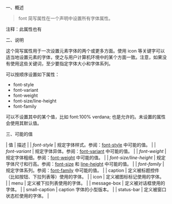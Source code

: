 一、概述

> font 简写属性在一个声明中设置所有字体属性。

注释：此属性也有


二、说明

这个简写属性用于一次设置元素字体的两个或更多方面。使用 icon 等关键字可以适当地设置元素的字体，使之与用户计算机环境中的某个方面一致。注意，如果没有使用这些关键词，至少要指定字体大小和字体系列。

可以按顺序设置如下属性：

* font-style
* font-variant
* font-weight
* font-size/line-height
* font-family

可以不设置其中的某个值，比如 font:100% verdana; 也是允许的。未设置的属性会使用其默认值。

三、可能的值

| 值 | 描述 |
| _font-style_ | 规定字体样式。参阅：[font-style](/cssref/pr_font_font-style.asp "CSS font-style 属性") 中可能的值。 |
| _font-variant_ | 规定字体异体。参阅：[font-variant](/cssref/pr_font_font-variant.asp "CSS font-variant 属性") 中可能的值。 |
| _font-weight_ | 规定字体粗细。参阅：[font-weight](/cssref/pr_font_weight.asp "CSS font-weight 属性") 中可能的值。 |
| _font-size/line-height_ | 规定字体尺寸和行高。参阅：[font-size](/cssref/pr_font_font-size.asp "CSS font-size 属性") 和 [line-height](/cssref/pr_dim_line-height.asp "CSS line-height 属性") 中可能的值。 |
| _font-family_ | 规定字体系列。参阅：[font-family](/cssref/pr_font_font-family.asp "CSS font-family 属性") 中可能的值。 |
| caption | 定义被标题控件（比如按钮、下拉列表等）使用的字体。 |
| icon | 定义被图标标记使用的字体。 |
| menu | 定义被下拉列表使用的字体。 |
| message-box | 定义被对话框使用的字体。 |
| small-caption | caption 字体的小型版本。 |
| status-bar | 定义被窗口状态栏使用的字体。 |
